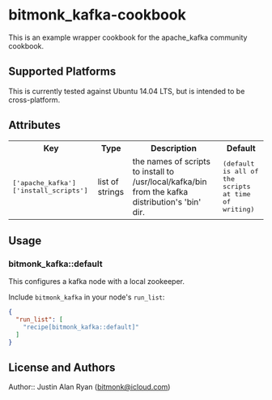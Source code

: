 # bitmonk_kafka-cookbook

This is an example wrapper cookbook for the apache_kafka community cookbook.

## Supported Platforms

This is currently tested against Ubuntu 14.04 LTS, but is intended to be
cross-platform.

## Attributes

<table>
  <tr>
    <th>Key</th>
    <th>Type</th>
    <th>Description</th>
    <th>Default</th>
  </tr>
  <tr>
    <td><tt>['apache_kafka']['install_scripts']</tt></td>
    <td>list of strings</td>
    <td>the names of scripts to install to /usr/local/kafka/bin from the kafka
        distribution's 'bin' dir.</td>
    <td><tt>(default is all of the scripts at time of writing)</tt></td>
  </tr>
</table>

## Usage

### bitmonk_kafka::default

This configures a kafka node with a local zookeeper.

Include `bitmonk_kafka` in your node's `run_list`:

```json
{
  "run_list": [
    "recipe[bitmonk_kafka::default]"
  ]
}
```

## License and Authors

Author:: Justin Alan Ryan (<bitmonk@icloud.com>)
